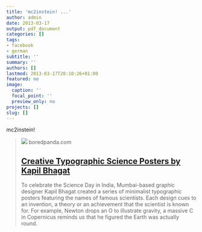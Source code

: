 ```yaml
---
title: 'mc2instein! ...'
author: admin
date: 2013-03-17
output: pdf_document
categories: []
tags:
- facebook
- german
subtitle: ''
summary: ''
authors: []
lastmod: 2013-03-17T20:10:26+01:00
featured: no
image:
  caption: ''
  focal_point: ''
  preview_only: no
projects: []
slug: []
---
```

mc2instein!
> [![](https://static.boredpanda.com/blog/wp-content/uuuploads/minimalist-typographic-scientist-posters-kapil-bhagat/minimalist-typographic-scientist-posters-kapil-bhagat-9.jpg)](http://www.boredpanda.com/typographic-scientist-name-posters-kapil-bhagat/)
> boredpanda.com
> ## [Creative Typographic Science Posters by Kapil Bhagat](http://www.boredpanda.com/typographic-scientist-name-posters-kapil-bhagat/)
>
>To celebrate the Science Day in India, Mumbai-based graphic designer Kapil Bhagat created a series of minimalist typographic posters featuring the names of famous scientists. Each design cues to an invention, a theory or an achievement that the scientist is known for. For example, Newton drops an O to illustrate gravity, a massive C in Copernicus reminds us that he figured the Earth was actually round. 

